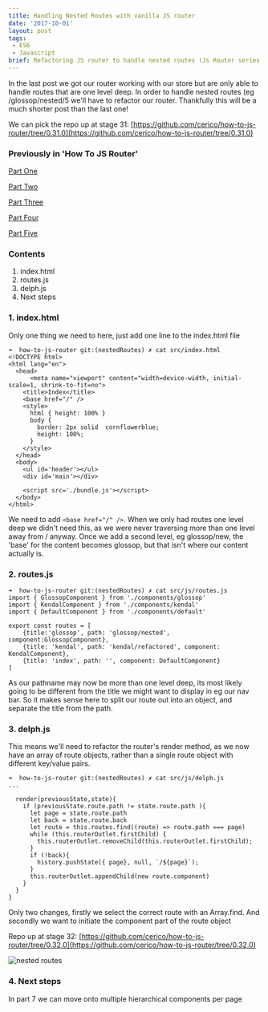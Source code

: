 ```yaml
---
title: Handling Nested Routes with vanilla JS router
date: '2017-10-01'
layout: post
tags: 
 - ES6
 - Javascript
brief: Refactoring JS router to handle nested routes (Js Router series part 6)
---
```


In the last post we got our router working with our store but are only able to handle routes that are one level deep. In order to handle nested routes (eg /glossop/nested/5 we'll have to refactor our router. Thankfully this will be a much shorter post than the last one!

We can pick the repo up at stage 31: [https://github.com/cerico/how-to-js-router/tree/0.31.0](https://github.com/cerico/how-to-js-router/tree/0.31.0)

### Previously in 'How To JS Router'

[Part One](../2017-08-26---javascript-router/)

[Part Two](../2017-09-02---js-router-part-two-refresh/)

[Part Three](../2017-09-11---introducing-web-components/)

[Part Four](../2017-09-12---javascript-router-with-state/)

[Part Five](../2017-09-14---connecting-router-with-state/)

### Contents

1. index.html
2. routes.js
3. delph.js
4. Next steps

### 1. index.html

Only one thing we need to here, just add one line to the index.html file


```
➜  how-to-js-router git:(nestedRoutes) ✗ cat src/index.html
<!DOCTYPE html>
<html lang="en">
  <head>
      <meta name="viewport" content="width=device-width, initial-scale=1, shrink-to-fit=no">
    <title>Index</title>
    <base href="/" />
    <style>
      html { height: 100% }
      body {
        border: 2px solid  cornflowerblue;
        height: 100%;
      }
    </style>
  </head>
  <body>
    <ul id='header'></ul>
    <div id='main'></div>

    <script src='./bundle.js'></script>
  </body>
</html>
```

We need to add ```<base href="/" />```. When we only had routes one level deep we didn't need this, as we were never traversing more than one level away from / anyway. Once we add a second level, eg glossop/new, the 'base' for the content becomes glossop, but that isn't where our content actually is.

### 2. routes.js

```
➜  how-to-js-router git:(nestedRoutes) ✗ cat src/js/routes.js
import { GlossopComponent } from './components/glossop'
import { KendalComponent } from './components/kendal'
import { DefaultComponent } from './components/default'

export const routes = [
    {title:'glossop', path: 'glossop/nested', component:GlossopComponent},
    {title: 'kendal', path: 'kendal/refactored', component: KendalComponent},
    {title: 'index', path: '', component: DefaultComponent}
]
```

As our pathname may now be more than one level deep, its most likely going to be different from the title we might want to display in eg our nav bar. So it makes sense here to split our route out into an object, and separate the title from the path.

### 3. delph.js

This means we'll need to refactor the router's render method, as we now have an array of route objects, rather than a single route object with different key/value pairs.

```
➜  how-to-js-router git:(nestedRoutes) ✗ cat src/js/delph.js
...

  render(previousState,state){
    if (previousState.route.path != state.route.path ){
      let page = state.route.path
      let back = state.route.back
      let route = this.routes.find((route) => route.path === page)
      while (this.routerOutlet.firstChild) {
        this.routerOutlet.removeChild(this.routerOutlet.firstChild);
      }
      if (!back){
        history.pushState({ page}, null, `/${page}`);
      }
      this.routerOutlet.appendChild(new route.component)
    }
  }
}
```

Only two changes, firstly we select the correct route with an Array.find. And secondly we want to initiate the component part of the route object

Repo up at stage 32: [https://github.com/cerico/how-to-js-router/tree/0.32.0](https://github.com/cerico/how-to-js-router/tree/0.32.0)

![nested routes](https://s3.amazonaws.com/how-to-js-router/nestedroutes.gif "nested routes")


### 4. Next steps

In part 7 we can move onto multiple hierarchical components per page

